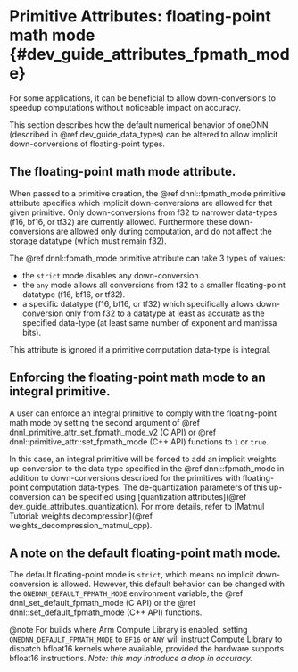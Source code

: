Primitive Attributes: floating-point math mode {#dev_guide_attributes_fpmath_mode}
===================================================================

For some applications, it can be beneficial to allow down-conversions to
speedup computations without noticeable impact on accuracy.

This section describes how the default numerical behavior of
oneDNN (described in @ref dev_guide_data_types) can be altered to
allow implicit down-conversions of floating-point types.

## The floating-point math mode attribute.

When passed to a primitive creation, the @ref dnnl::fpmath_mode
primitive attribute specifies which implicit down-conversions are
allowed for that given primitive. Only down-conversions from f32 to
narrower data-types (f16, bf16, or tf32) are currently allowed. Furthermore
these down-conversions are allowed only during computation, and do not
affect the storage datatype (which must remain f32).

The @ref dnnl::fpmath_mode primitive attribute can take 3 types of values:
- the `strict` mode disables any down-conversion.
- the `any` mode allows all conversions from f32 to a smaller
  floating-point datatype (f16, bf16, or tf32).
- a specific datatype (f16, bf16, or tf32) which specifically allows
  down-conversion only from f32 to a datatype at least as accurate as
  the specified data-type (at least same number of exponent and
  mantissa bits).

This attribute is ignored if a primitive computation data-type is
integral.

## Enforcing the floating-point math mode to an integral primitive.

A user can enforce an integral primitive to comply with the floating-point math
mode by setting the second argument of
@ref dnnl_primitive_attr_set_fpmath_mode_v2 (C API) or
@ref dnnl::primitive_attr::set_fpmath_mode (C++ API) functions to `1` or `true`.

In this case, an integral primitive will be forced to add an implicit weights
up-conversion to the data type specified in the @ref dnnl::fpmath_mode in
addition to down-conversions described for the primitives with floating-point
computation data-types. The de-quantization parameters of this up-conversion can
be specified using
[quantization attributes](@ref dev_guide_attributes_quantization).
For more details, refer to
[Matmul Tutorial: weights decompression](@ref weights_decompression_matmul_cpp).

## A note on the default floating-point math mode.

The default floating-point mode is `strict`, which means no implicit
down-conversion is allowed.  However, this default behavior can be
changed with the `ONEDNN_DEFAULT_FPMATH_MODE` environment variable, the
@ref dnnl_set_default_fpmath_mode (C API) or the @ref
dnnl::set_default_fpmath_mode (C++ API) functions.

@note
For builds where Arm Compute Library is enabled, setting
`ONEDNN_DEFAULT_FPMATH_MODE` to `BF16` or `ANY` will instruct Compute Library to
dispatch bfloat16 kernels where available, provided the hardware supports
bfloat16 instructions. _Note: this may introduce a drop in accuracy._
